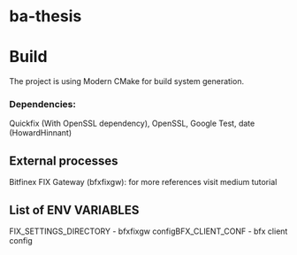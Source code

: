 # ba-thesis

# Build
The project is using Modern CMake for build system generation.
### Dependencies:
Quickfix (With OpenSSL dependency), OpenSSL, Google Test, date (HowardHinnant)

## External processes
Bitfinex FIX Gateway (bfxfixgw): for more references visit medium tutorial

## List of ENV VARIABLES
FIX_SETTINGS_DIRECTORY - bfxfixgw configBFX_CLIENT_CONF - bfx client config